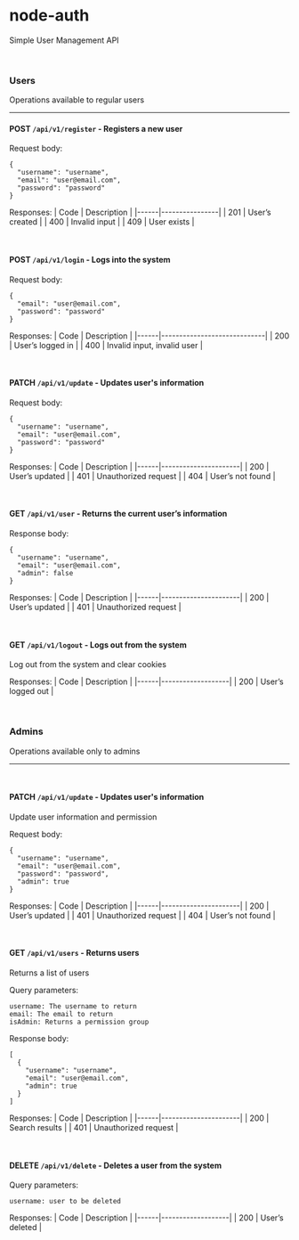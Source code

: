 # node-auth

Simple User Management API

<br>

### **Users**

Operations available to regular users

---

#### POST `/api/v1/register` - Registers a new user

Request body:

```
{
  "username": "username",
  "email": "user@email.com",
  "password": "password"
}
```

Responses:
| Code | Description |
|------|----------------|
| 201 | User’s created |
| 400 | Invalid input |
| 409 | User exists |

<br>

#### POST `/api/v1/login` - Logs into the system

Request body:

```
{
  "email": "user@email.com",
  "password": "password"
}
```

Responses:
| Code | Description |
|------|-----------------------------|
| 200 | User’s logged in |
| 400 | Invalid input, invalid user |

<br>

#### PATCH `/api/v1/update` - Updates user's information

Request body:

```
{
  "username": "username",
  "email": "user@email.com",
  "password": "password"
}
```

Responses:
| Code | Description |
|------|----------------------|
| 200 | User’s updated |
| 401 | Unauthorized request |
| 404 | User’s not found |

<br>

#### GET `/api/v1/user` - Returns the current user’s information

Response body:

```
{
  "username": "username",
  "email": "user@email.com",
  "admin": false
}
```

Responses:
| Code | Description |
|------|----------------------|
| 200 | User’s updated |
| 401 | Unauthorized request |

<br>

#### GET `/api/v1/logout` - Logs out from the system

Log out from the system and clear cookies

Responses:
| Code | Description |
|------|-------------------|
| 200 | User’s logged out |

<br>

### **Admins**

Operations available only to admins

---

<br>

#### PATCH `/api/v1/update` - Updates user's information

Update user information and permission

Request body:

```
{
  "username": "username",
  "email": "user@email.com",
  "password": "password",
  "admin": true
}
```

Responses:
| Code | Description |
|------|----------------------|
| 200 | User’s updated |
| 401 | Unauthorized request |
| 404 | User’s not found |

<br>

#### GET `/api/v1/users` - Returns users

Returns a list of users

Query parameters:

```
username: The username to return
email: The email to return
isAdmin: Returns a permission group
```

Response body:

```
[
  {
    "username": "username",
    "email": "user@email.com",
    "admin": true
  }
]
```

Responses:
| Code | Description |
|------|----------------------|
| 200 | Search results |
| 401 | Unauthorized request |

<br>

#### DELETE `/api/v1/delete` - Deletes a user from the system

Query parameters:

```
username: user to be deleted
```

Responses:
| Code | Description |
|------|-------------------|
| 200 | User’s deleted |
